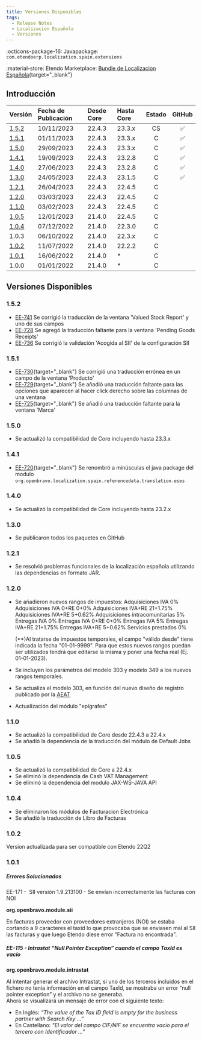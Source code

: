 ```yaml
---
title: Versiones Disponibles
tags:
  - Release Notes
  - Localizacion Española
  - Versiones
---
```

:octicons-package-16: Javapackage: `com.etendoerp.localization.spain.extensions`

:material-store: Etendo Marketplace:  [Bundle de Localizacion Española](https://marketplace.etendo.cloud/#/product-details?module=003B475055DD421B9483B5BE15AA48C5){target="_blank"}

## Introducción

| Versión | Fecha de Publicación | Desde Core | Hasta Core | Estado | GitHub|
| :--- | :--- | :--- | :--- | :---: | :---: |
| [1.5.2](/whats-new/release-notes/etendo-classic/bundles/spain-localization/release-notes/#152) | 10/11/2023 | 22.4.3 | 23.3.x | CS | :white_check_mark:|
| [1.5.1](/whats-new/release-notes/etendo-classic/bundles/spain-localization/release-notes/#151) | 01/11/2023 | 22.4.3 | 23.3.x | C  | :white_check_mark:|
| [1.5.0](/whats-new/release-notes/etendo-classic/bundles/spain-localization/release-notes/#150) | 29/09/2023 | 22.4.3 | 23.3.x | C  | :white_check_mark:|
| [1.4.1](/whats-new/release-notes/etendo-classic/bundles/spain-localization/release-notes/#141) | 19/09/2023 | 22.4.3 | 23.2.8 | C  | :white_check_mark:|
| [1.4.0](/whats-new/release-notes/etendo-classic/bundles/spain-localization/release-notes/#140) | 27/06/2023 | 22.4.3 | 23.2.8 | C  | :white_check_mark:|
| [1.3.0](/whats-new/release-notes/etendo-classic/bundles/spain-localization/release-notes/#130) | 24/05/2023 | 22.4.3 | 23.1.5 | C  | :white_check_mark:|
| [1.2.1](/whats-new/release-notes/etendo-classic/bundles/spain-localization/release-notes/#121) | 26/04/2023 | 22.4.3 | 22.4.5 | C  |                   |
| [1.2.0](/whats-new/release-notes/etendo-classic/bundles/spain-localization/release-notes/#120)| 03/03/2023 | 22.4.3 | 22.4.5 | C  |                   |
| [1.1.0](/whats-new/release-notes/etendo-classic/bundles/spain-localization/release-notes/#110) | 03/02/2023 | 22.4.3 | 22.4.5 | C  |                   |
| [1.0.5](/whats-new/release-notes/etendo-classic/bundles/spain-localization/release-notes/#105) | 12/01/2023 | 21.4.0 | 22.4.5 | C  |                   |
| [1.0.4](/whats-new/release-notes/etendo-classic/bundles/spain-localization/release-notes/#104) | 07/12/2022 | 21.4.0 | 22.3.0 | C  |                   |
| 1.0.3 | 06/10/2022 | 21.4.0 | 22.3.x | C  |                   |
| [1.0.2](/whats-new/release-notes/etendo-classic/bundles/spain-localization/release-notes/#102) | 11/07/2022 | 21.4.0 | 22.2.2 | C  |                   |
| [1.0.1](/whats-new/release-notes/etendo-classic/bundles/spain-localization/release-notes/#101) | 16/06/2022 | 21.4.0 | \*     | C  |                   |
| 1.0.0 | 01/01/2022 | 21.4.0 | \*     | C  |                   |


## Versiones Disponibles

### 1.5.2
- [EE-741](https://github.com/etendosoftware/com.etendoerp.localization.spain.extensions/issues/9) Se corrigió la traducción de la ventana 'Valued Stock Report' y uno de sus campos
- [EE-728](https://github.com/etendosoftware/com.etendoerp.localization.spain.extensions/issues/8) Se agregó la traducción faltante para la ventana 'Pending Goods Receipts'
- [EE-736](https://github.com/etendosoftware/com.etendoerp.localization.spain.extensions/issues/7) Se corrigió la validación 'Acogida al SII' de la configuración SII
### 1.5.1
- [EE-730](https://github.com/etendosoftware/com.etendoerp.localization.spain.extensions/issues/5){target="\_blank"} Se corrigió una traducción errónea en un campo de la ventana 'Producto'
- [EE-729](https://github.com/etendosoftware/com.etendoerp.localization.spain.extensions/issues/4){target="\_blank"} Se añadió una traducción faltante para las opciones que aparecen al hacer click derecho sobre las columnas de una ventana
- [EE-725](https://github.com/etendosoftware/com.etendoerp.localization.spain.extensions/issues/3){target="\_blank"} Se añadió una traducción faltante para la ventana 'Marca'
### 1.5.0
- Se actualizó la compatibilidad de Core incluyendo hasta 23.3.x
### 1.4.1
- [EE-720](https://github.com/etendosoftware/com.etendoerp.localization.spain.extensions/issues/2){target="\_blank"} Se renombró a minúsculas el java package del modulo `org.openbravo.localization.spain.referencedata.translation.eses` 
### 1.4.0
- Se actualizó la compatibilidad de Core incluyendo hasta 23.2.x
### 1.3.0
- Se publicaron todos los paquetes en GitHub
### 1.2.1
- Se resolvió problemas funcionales de la localización española utilizando las dependencias en formato JAR.

### 1.2.0
- Se añadieron nuevos rangos de impuestos:
	Adquisiciones IVA 0%
  Adquisiciones IVA 0+RE 0+0%
  Adquisiciones IVA+RE 21+1.75%
  Adquisiciones IVA+RE 5+0.62%
  Adquisiciones intracomunitarias 5%
  Entregas IVA 0%
  Entregas IVA 0+RE 0+0%
  Entregas IVA 5%
  Entregas IVA+RE 21+1.75%
  Entregas IVA+RE 5+0.62% 
  Servicios prestados 0%
  
  (**)Al tratarse de impuestos temporales, el campo "válido desde" tiene indicada la fecha "01-01-9999". Para que estos nuevos rangos puedan ser utilizados tendrá que editarse la misma y poner una fecha real (Ej. 01-01-2023).
  
- Se incluyen los parámetros del modelo 303 y modelo 349 a los nuevos rangos temporales.

- Se actualiza el modelo 303, en función del nuevo diseño de registro publicado por la [AEAT](https://sede.agenciatributaria.gob.es/Sede/ayuda/disenos-registro/modelos-300-399.html)

- Actualización del módulo "epígrafes"

### 1.1.0
- Se actualizó la compatibilidad de Core desde 22.4.3 a 22.4.x
- Se añadió la dependencia de la traducción del módulo de Default Jobs

### 1.0.5
- Se actualizó la compatibilidad de Core a 22.4.x
- Se eliminó la dependencia de Cash VAT Management
- Se eliminó la dependencia del modulo JAX-WS-JAVA API

### 1.0.4
- Se eliminaron los módulos de Facturacion Electrónica
- Se añadió la traducción de Libro de Facturas 


### 1.0.2

Version actualizada para ser compatible con Etendo 22Q2

### 1.0.1

##### Errores Solucionados

EE-171 -  SII versión 1.9.213100 - Se envían incorrectamente las facturas con NOI

**org.openbravo.module.sii**

En facturas proveedor con proveedores extranjeros (NOI) se estaba cortando a 9 caracteres el taxid lo que provocaba que se enviasen mal al SII las facturas y que luego Etendo diese error "Factura no encontrada".

##### EE-115 - **Intrastat “Null Pointer Exception” cuando el campo TaxId es vacío**

**org.openbravo.module.intrastat**

Al intentar generar el archivo Intrastat, si uno de los terceros incluidos en el fichero no tenía información en el campo TaxId, se mostraba un error “null pointer exception” y el archivo no se generaba.  
Ahora se visualizará un mensaje de error con el siguiente texto:

-   En Inglés: *“The value of the Tax ID field is empty for the business partner with Search Key ...”*
-   En Castellano: *"El valor del campo CIF/NIF se encuentra vacío para el tercero con Identificador ..."*

